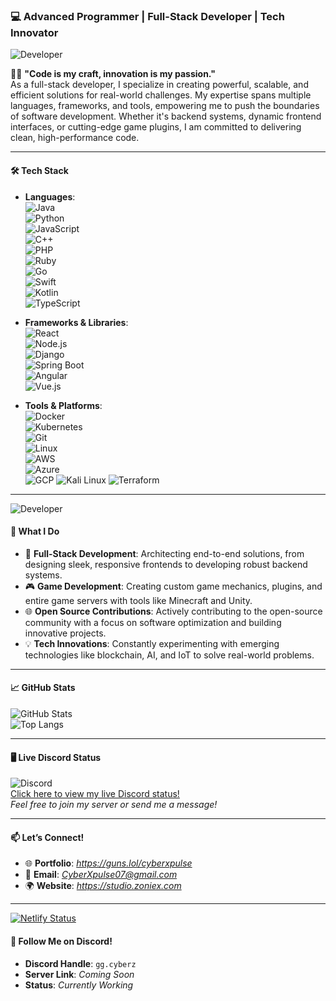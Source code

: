 ### 💻 **Advanced Programmer | Full-Stack Developer | Tech Innovator**  
![Developer](https://img.shields.io/badge/CyberXpulse-7F52FF?style=for-the-badge&logo=kotlin&logoColor=white) 

👨‍💻 **"Code is my craft, innovation is my passion."**  
As a full-stack developer, I specialize in creating powerful, scalable, and efficient solutions for real-world challenges. My expertise spans multiple languages, frameworks, and tools, empowering me to push the boundaries of software development. Whether it's backend systems, dynamic frontend interfaces, or cutting-edge game plugins, I am committed to delivering clean, high-performance code.

---

#### 🛠️ **Tech Stack**  
- **Languages**:  
  ![Java](https://img.shields.io/badge/Java-ED8B00?style=for-the-badge&logo=java&logoColor=white)  
  ![Python](https://img.shields.io/badge/Python-3776AB?style=for-the-badge&logo=python&logoColor=white)  
  ![JavaScript](https://img.shields.io/badge/JavaScript-F7DF1E?style=for-the-badge&logo=javascript&logoColor=black)  
  ![C++](https://img.shields.io/badge/C++-00599C?style=for-the-badge&logo=cplusplus&logoColor=white)  
  ![PHP](https://img.shields.io/badge/PHP-777BB4?style=for-the-badge&logo=php&logoColor=white)  
  ![Ruby](https://img.shields.io/badge/Ruby-CC342D?style=for-the-badge&logo=ruby&logoColor=white)  
  ![Go](https://img.shields.io/badge/Go-00ADD8?style=for-the-badge&logo=go&logoColor=white)  
  ![Swift](https://img.shields.io/badge/Swift-F05138?style=for-the-badge&logo=swift&logoColor=white)  
  ![Kotlin](https://img.shields.io/badge/Kotlin-7F52FF?style=for-the-badge&logo=kotlin&logoColor=white)  
  ![TypeScript](https://img.shields.io/badge/TypeScript-3178C6?style=for-the-badge&logo=typescript&logoColor=white)

- **Frameworks & Libraries**:  
  ![React](https://img.shields.io/badge/React-20232A?style=for-the-badge&logo=react&logoColor=61DAFB)  
  ![Node.js](https://img.shields.io/badge/Node.js-339933?style=for-the-badge&logo=nodedotjs&logoColor=white)  
  ![Django](https://img.shields.io/badge/Django-092E20?style=for-the-badge&logo=django&logoColor=white)  
  ![Spring Boot](https://img.shields.io/badge/Spring%20Boot-6DB33F?style=for-the-badge&logo=springboot&logoColor=white)  
  ![Angular](https://img.shields.io/badge/Angular-DD0031?style=for-the-badge&logo=angular&logoColor=white)  
  ![Vue.js](https://img.shields.io/badge/Vue.js-4FC08D?style=for-the-badge&logo=vue.js&logoColor=white)  

- **Tools & Platforms**:  
  ![Docker](https://img.shields.io/badge/Docker-2496ED?style=for-the-badge&logo=docker&logoColor=white)  
  ![Kubernetes](https://img.shields.io/badge/Kubernetes-326CE5?style=for-the-badge&logo=kubernetes&logoColor=white)  
  ![Git](https://img.shields.io/badge/Git-F05032?style=for-the-badge&logo=git&logoColor=white)  
  ![Linux](https://img.shields.io/badge/Linux-FCC624?style=for-the-badge&logo=linux&logoColor=black)  
  ![AWS](https://img.shields.io/badge/AWS-232F3E?style=for-the-badge&logo=amazonaws&logoColor=white)  
  ![Azure](https://img.shields.io/badge/Azure-0089D6?style=for-the-badge&logo=azure&logoColor=white)  
  ![GCP](https://img.shields.io/badge/GCP-4285F4?style=for-the-badge&logo=google-cloud&logoColor=white)
  ![Kali Linux](https://img.shields.io/badge/Kali_Linux-557C94?style=for-the-badge&logo=kalilinux&logoColor=white)
  ![Terraform](https://img.shields.io/badge/Terraform-7B42BC?style=for-the-badge&logo=terraform&logoColor=white)

---
![Developer](https://img.shields.io/badge/Developer-7F52FF?style=for-the-badge&logo=kotlin&logoColor=white) 
#### 🌟 **What I Do**  
- 🚀 **Full-Stack Development**: Architecting end-to-end solutions, from designing sleek, responsive frontends to developing robust backend systems.  
- 🎮 **Game Development**: Creating custom game mechanics, plugins, and entire game servers with tools like Minecraft and Unity.  
- 🌐 **Open Source Contributions**: Actively contributing to the open-source community with a focus on software optimization and building innovative projects.  
- 💡 **Tech Innovations**: Constantly experimenting with emerging technologies like blockchain, AI, and IoT to solve real-world problems.

---

#### 📈 **GitHub Stats**  
![GitHub Stats](https://github-readme-stats.vercel.app/api?username=CyberXpulse&show_icons=true&theme=radical)  
![Top Langs](https://github-readme-stats.vercel.app/api/top-langs/?username=CyberXpulse&layout=compact&theme=radical)  

---

#### 🖥️ **Live Discord Status**  
![Discord](https://img.shields.io/badge/Discord-7289DA?style=for-the-badge&logo=discord&logoColor=white)  
[Click here to view my live Discord status!](https://discord.com/users/1190494698452824152)  
*Feel free to join my server or send me a message!*

---

#### 📫 **Let’s Connect!**  
- 🌐 **Portfolio**: *https://guns.lol/cyberxpulse*  
- 💌 **Email**: *CyberXpulse07@gmail.com*  
- 🌍 **Website**: *https://studio.zoniex.com*  

---

[![Netlify Status](https://api.netlify.com/api/v1/badges/0d9b40fa-9ea0-4c93-b6a5-cee5bf2c12a7/deploy-status)](https://app.netlify.com/sites/cyberxpulse/deploys)

#### 📱 **Follow Me on Discord!**  
- **Discord Handle**: `gg.cyberz`  
- **Server Link**: *Coming Soon*  
- **Status**: *Currently Working*
